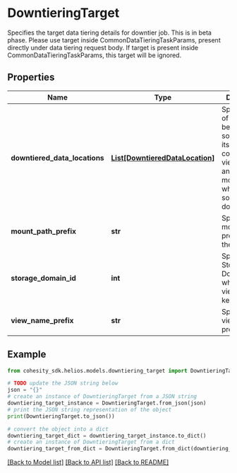 # DowntieringTarget

Specifies the target data tiering details for downtier job. This is in beta phase. Please use target inside CommonDataTieringTaskParams, present directly under data tiering request body. If target is present inside CommonDataTieringTaskParams, this target will be ignored.

## Properties

Name | Type | Description | Notes
------------ | ------------- | ------------- | -------------
**downtiered_data_locations** | [**List[DowntieredDataLocation]**](DowntieredDataLocation.md) | Specifies a list of mapping between sources and its corresponding viewNames and mountPaths, where the sources were downtiered. | [optional] [readonly] 
**mount_path_prefix** | **str** | Specifies the mount path prefix inside the view. | [optional] 
**storage_domain_id** | **int** | Specifies the Storage Domain ID where the view will be kept. | 
**view_name_prefix** | **str** | Specifies the view name prefix. | 

## Example

```python
from cohesity_sdk.helios.models.downtiering_target import DowntieringTarget

# TODO update the JSON string below
json = "{}"
# create an instance of DowntieringTarget from a JSON string
downtiering_target_instance = DowntieringTarget.from_json(json)
# print the JSON string representation of the object
print(DowntieringTarget.to_json())

# convert the object into a dict
downtiering_target_dict = downtiering_target_instance.to_dict()
# create an instance of DowntieringTarget from a dict
downtiering_target_from_dict = DowntieringTarget.from_dict(downtiering_target_dict)
```
[[Back to Model list]](../README.md#documentation-for-models) [[Back to API list]](../README.md#documentation-for-api-endpoints) [[Back to README]](../README.md)



